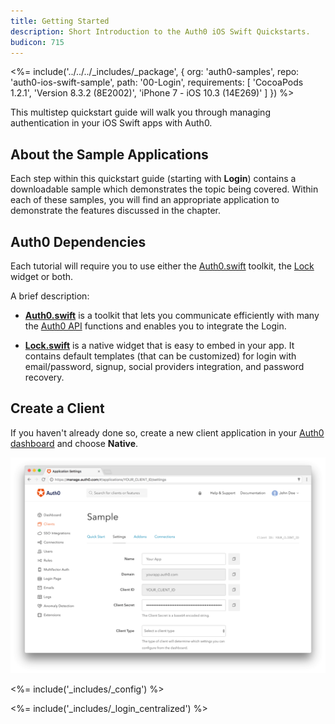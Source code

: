 ```yaml
---
title: Getting Started
description: Short Introduction to the Auth0 iOS Swift Quickstarts.
budicon: 715
---
```


<%= include('../../../_includes/_package', {
  org: 'auth0-samples',
  repo: 'auth0-ios-swift-sample',
  path: '00-Login',
  requirements: [
    'CocoaPods 1.2.1',
    'Version 8.3.2 (8E2002)',
    'iPhone 7 - iOS 10.3 (14E269)'
  ]
}) %>

This multistep quickstart guide will walk you through managing authentication in your iOS Swift apps with Auth0.

## About the Sample Applications

Each step within this quickstart guide (starting with **Login**) contains a downloadable sample which demonstrates the topic being covered. Within each of these samples, you will find an appropriate application to demonstrate the features discussed in the chapter.

## Auth0 Dependencies

Each tutorial will require you to use either the [Auth0.swift](https://github.com/auth0/Auth0.swift) toolkit, the [Lock](https://github.com/auth0/Lock.swift) widget or both.

A brief description:

- [**Auth0.swift**](https://github.com/auth0/Auth0.swift) is a toolkit that lets you communicate efficiently with many the [Auth0 API](/api/info) functions and enables you to integrate the Login.

- [**Lock.swift**](https://github.com/auth0/Lock.swift) is a native widget that is easy to embed in your app. It contains default templates (that can be customized) for login with email/password, signup, social providers integration, and password recovery.

## Create a Client

If you haven't already done so, create a new client application in your [Auth0 dashboard](${manage_url}/#/applications/${account.clientId}/settings) and choose **Native**.

![App Dashboard](/media/articles/angularjs/app_dashboard.png)

<%= include('_includes/_config') %>

<%= include('_includes/_login_centralized') %>
